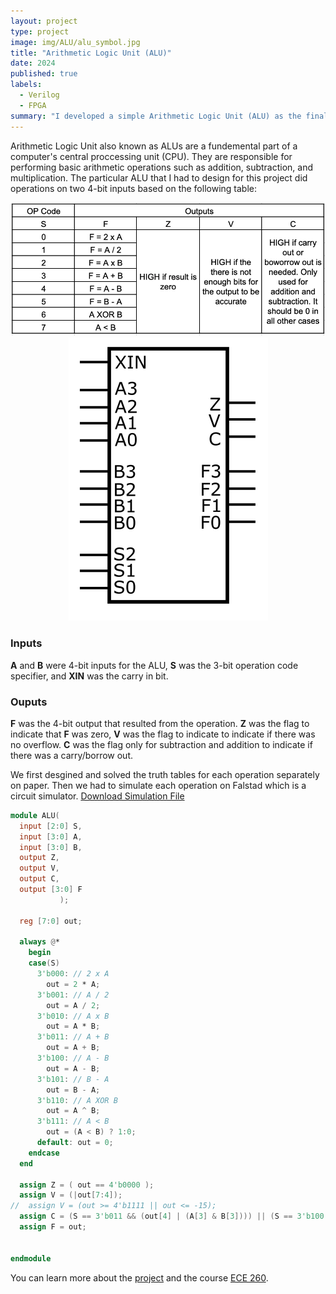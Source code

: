 ```yaml
---
layout: project
type: project
image: img/ALU/alu_symbol.jpg
title: "Arithmetic Logic Unit (ALU)"
date: 2024
published: true
labels:
  - Verilog
  - FPGA
summary: "I developed a simple Arithmetic Logic Unit (ALU) as the final project of ECE 260"
---
```


Arithmetic Logic Unit also known as ALUs are a fundemental part of a computer's central proccessing unit (CPU). They are responsible for performing basic arithmetic operations such as addition, subtraction, and multiplication. The particular ALU that I had to design for this project did operations on two 4-bit inputs based on the following table: 

<div style="text-align:center;">
  <img src="../img/ALU/table.png" alt="ALU table">
  <img src="/img/ALU/schematic.png" alt="ALU schematic">
</div>

### Inputs
**A** and **B** were 4-bit inputs for the ALU, **S** was the 3-bit operation code specifier, and **XIN** was the carry in bit.

### Ouputs
**F** was the 4-bit output that resulted from the operation. **Z** was the flag to indicate that **F** was zero, **V** was the flag to indicate to indicate if there was no overflow. **C** was the flag only for subtraction and addition to indicate if there was a carry/borrow out.

We first desgined and solved the truth tables for each operation separately on paper. Then we had to simulate each operation on Falstad which is a circuit simulator. 
<a href="../downloads/alu.txt  " download>
  Download Simulation File
</a>

```verilog
module ALU( 
  input [2:0] S, 
  input [3:0] A,
  input [3:0] B,
  output Z, 
  output V, 
  output C,
  output [3:0] F 
           );
  
  reg [7:0] out;
  
  always @* 
    begin
  	case(S)
      3'b000: // 2 x A
      	out = 2 * A;
      3'b001: // A / 2
        out = A / 2;
      3'b010: // A x B
      	out = A * B;
      3'b011: // A + B
      	out = A + B;
      3'b100: // A - B
      	out = A - B;
      3'b101: // B - A
        out = B - A;
      3'b110: // A XOR B
        out = A ^ B;
      3'b111: // A < B
        out = (A < B) ? 1:0;  
      default: out = 0;
    endcase
  end
  
  assign Z = ( out == 4'b0000 );
  assign V = (|out[7:4]);
//  assign V = (out >= 4'b1111 || out <= -15);
  assign C = (S == 3'b011 && (out[4] | (A[3] & B[3]))) || (S == 3'b100 && (A[3] < B[3])) || (S == 3'b101 && (B[3] < A[3]));
  assign F = out;

    
endmodule
```

You can learn more about the [project](https://sites.google.com/view/ee260/homework/alu-project?authuser=0) and the course [ECE 260](https://catalog.manoa.hawaii.edu/preview_course_nopop.php?catoid=2&coid=36706).
